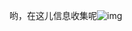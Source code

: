 哟，在这儿信息收集呢![img](file:///C:\Users\superman\AppData\Roaming\Tencent\QQ\Temp\2FII6J0ZF@WC0~B4}SK%~%D.jpg)